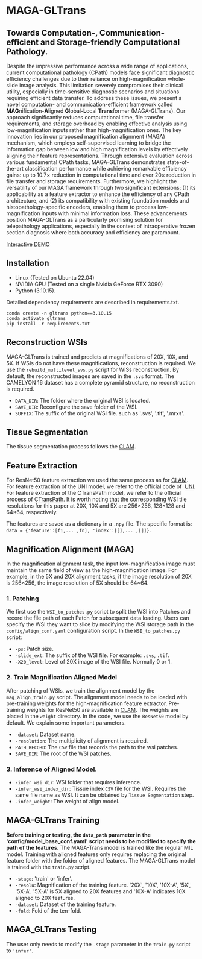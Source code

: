 MAGA-GLTrans
===========
## Towards Computation-, Communication-efficient and Storage-friendly Computational Pathology.
Despite the impressive performance across a wide range of applications, current computational pathology (CPath) models face significant diagnostic efficiency challenges due to their reliance on high-magnification whole-slide image analysis. This limitation severely compromises their clinical utility, especially in time-sensitive diagnostic scenarios and situations requiring efficient data transfer. To address these issues, we present a novel computation- and communication-efficient framework called **MAG**nification-**A**ligned **G**lobal-**L**ocal **Trans**former (MAGA-GLTrans). Our approach significantly reduces computational time, file transfer requirements, and storage overhead by enabling effective analysis using low-magnification inputs rather than high-magnification ones. The key innovation lies in our proposed magnification alignment (MAGA) mechanism, which employs self-supervised learning to bridge the information gap between low and high magnification levels by effectively aligning their feature representations. Through extensive evaluation across various fundamental CPath tasks, MAGA-GLTrans demonstrates state-of-the-art classification performance while achieving remarkable efficiency gains: up to 10.7&times; reduction in computational time and over 20&times; reduction in file transfer and storage requirements. Furthermore, we highlight the versatility of our MAGA framework through two significant extensions: (1) its applicability as a feature extractor to enhance the efficiency of any CPath architecture, and (2) its compatibility with existing foundation models and histopathology-specific encoders, enabling them to process low-magnification inputs with minimal information loss. These advancements position MAGA-GLTrans as a particularly promising solution for telepathology applications, especially in the context of intraoperative frozen section diagnosis where both accuracy and efficiency are paramount.

[Interactive DEMO](https://maga-gltrans.gdmedialab.com)

## Installation
- Linux (Tested on Ubuntu 22.04)
- NVIDIA GPU (Tested on a single Nvidia GeForce RTX 3090)
- Python (3.10.15).
  
Detailed dependency requirements are described in requirements.txt.
``` shell
conda create -n gltrans python==3.10.15
conda activate gltrans
pip install -r requirements.txt
```
## Reconstruction WSIs
MAGA-GLTrans is trained and predicts at magnifications of 20X, 10X, and 5X. If WSIs do not have these magnifications, reconstruction is required. We use the `rebuild_multilevel_svs.py` script for WISs reconstruction. By default, the reconstructed images are saved in the `.svs` format. The CAMELYON 16 dataset has a complete pyramid structure, no reconstruction is required.
* `DATA_DIR`: The folder where the original WSI is located.
* `SAVE_DIR`: Reconfigure the save folder of the WSI.
* `SUFFIX`: The suffix of the original WSI file. such as‌ '.svs', '.tif', '.mrxs'.

## Tissue Segmentation 
The tissue segmentation process follows the [CLAM](https://github.com/mahmoodlab/CLAM).

## Feature Extraction
For ResNet50 feature extraction we used the same process as for [CLAM](https://github.com/mahmoodlab/CLAM).
For feature extraction of the UNI model, we refer to the official code of  [UNI](https://github.com/mahmoodlab/UNI).
For feature extraction of the CTransPath model, we refer to the official process of [CTransPath](https://github.com/Xiyue-Wang/TransPath).
It is worth noting that the corresponding WSI tile resolutions for this paper at 20X, 10X and 5X are 256×256, 128×128 and 64×64, respectively.

The features are saved as a dictionary in a `.npy` file. The specific format is: `data = {'feature':[f1,... ,fn], 'index':[[],... ,[]]}`.

## Magnification Alignment (MAGA)
In the magnification alignment task, the input low-magnification image must maintain the same field of view as the high-magnification image. For example, in the 5X and 20X alignment tasks, if the image resolution of 20X is 256×256, the image resolution of 5X should be 64×64.

### 1. Patching
We first use the `WSI_to_patches.py` script to split the WSI into Patches and record the file path of each Patch for subsequent data loading. Users can specify the WSI they want to slice by modifying the WSI storage path in the `config/align_conf.yaml` configuration script. In the `WSI_to_patches.py` script:
* `-ps`: Patch size.
* `-slide_ext`: The suffix of the WSI file. For example: `.svs`, `.tif`.
* `-X20_level`: Level of 20X image of the WSI file. Normally 0 or 1.

### 2. Train Magnification Aligned Model
After patching of WSIs, we train the alignment model by the `mag_align_train.py` script. The alignment model needs to be loaded with pre-training weights for the high-magnification feature extractor. Pre-training weights for ResNet50 are available in [CLAM](https://github.com/mahmoodlab/CLAM). The weights are placed in the `weight` directory. In the code, we use the `ResNet50` model by default. We explain some important parameters. 
* `-dataset`: Dataset name.
* `-resolution`: The multiplicity of alignment is required. 
* `PATH_RECORD`: The `CSV` file that records the path to the wsi patches. 
* `SAVE_DIR`: The root of the WSI patches.

### 3. Inference of Aligned Model.
* `-infer_wsi_dir`: WSI folder that requires inference.
* `-infer_wsi_index_dir`: Tissue index `CSV` file for the WSI. Requires the same file name as WSI. It can be obtained by `Tissue Segmentation` step.
* `-infer_weight`: The weight of align model.

## MAGA-GLTrans Training
**Before training or testing, the `data_path` parameter in the 'config/model_base_conf.yaml' script needs to be modified to specify the path of the features.**
The MAGA-Trans model is trained like the regular MIL model. Training with aligned features only requires replacing the original feature folder with the folder of aligned features. The MAGA-GLTrans model is trained with the `train.py` script.
* `-stage`: 'train' or 'infer'.
* `-resolu`: Magnification of the training feature. '20X', '10X', '10X-A', '5X', '5X-A'. '5X-A' is 5X aligned to 20X features and '10X-A' indicates 10X aligned to 20X features.
* `-dataset`: Dataset of the training feature.
* `-fold`: Fold of the ten-fold.

## MAGA_GLTrans Testing
The user only needs to modify the `-stage` parameter in the `train.py` script to `'infer'`.
